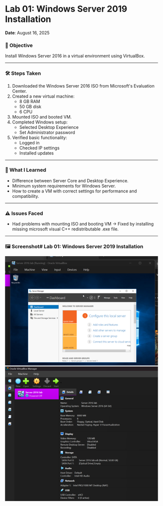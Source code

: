 # Lab 01: Windows Server 2019 Installation

**Date**: August 16, 2025

### 🎯 Objective
Install Windows Server 2016 in a virtual environment using VirtualBox.

---

### 🛠️ Steps Taken

1. Downloaded the Windows Server 2016 ISO from Microsoft's Evaluation Center.
2. Created a new virtual machine:
   - 8 GB RAM  
   - 50 GB disk  
   - 6 CPU  
3. Mounted ISO and booted VM.
4. Completed Windows setup:
   - Selected Desktop Experience
   - Set Administrator password
5. Verified basic functionality:
   - Logged in
   - Checked IP settings
   - Installed updates

---

### 🧠 What I Learned

- Difference between Server Core and Desktop Experience.
- Minimum system requirements for Windows Server.
- How to create a VM with correct settings for performance and compatibility.

---

### ⚠️ Issues Faced

- Had problems with mounting ISO and booting VM → Fixed by installing missing microsoft visual
  C++ redistributable .exe file.
  
---

### 🖼️ Screenshot# Lab 01: Windows Server 2019 Installation
![VM Details](./screenshots/lab1-1.png) ![Booted VM](./screenshots/lab1-2.png)

